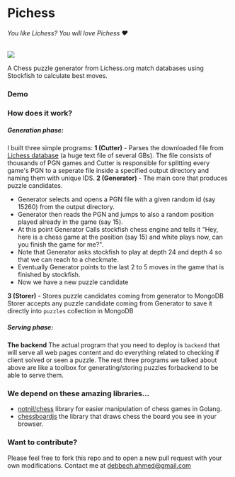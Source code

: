 # Pichess
###### You like Lichess? You will love Pichess ❤️ 

![](https://github.com/ahmed-debbech/go_chess_puzzle/actions/workflows/deploy.yml/badge.svg)

A Chess puzzle generator from Lichess.org match databases using Stockfish to calculate best moves.

### Demo


### How does it work?

##### Generation phase:
I built three simple programs:
**1 (Cutter)** - Parses the downloaded file from [Lichess database](https://database.lichess.org/) (a huge text file of several GBs). 
The file consists of thousands of PGN games and Cutter is responsible for splitting every game's PGN to a seperate file inside a specified output directory and naming them with unique IDS. 
**2 (Generator)** -  The main core that produces puzzle candidates.
- Generator selects and opens a PGN file with a given random id (say 15260) from the output directory. 
- Generator then reads the PGN and jumps to also a random position played already in the game (say 15).
- At this point Generator Calls stockfish chess engine and tells it "Hey, here is a chess game at the position (say 15) and white plays now, can you finish the game for me?".
- Note that Generator asks stockfish to play at depth 24 and depth 4 so that we can reach to a checkmate. 
- Eventually Generator points to the last 2 to 5 moves in the game that is finished by stockfish. 
- Now we have a new puzzle candidate

**3 (Storer)** - Stores puzzle candidates coming from generator to MongoDB
Storer accepts any puzzle candidate coming from Generator to save it directly into `puzzles` collection in MongoDB


##### Serving phase:
**The backend** 
The actual program that you need to deploy is `backend` that will serve all web pages content and do everything related to checking if client solved or seen a puzzle.
The rest three programs we talked about above are like a toolbox for generating/storing puzzles forbackend to be able to serve them.

### We depend on these amazing libraries...
* [notnil/chess](https://github.com/notnil/chess) library for easier manipulation of chess games in Golang.
* [chessboardjs](https://chessboardjs.com/) the library that draws chess the board you see in your browser.

### Want to contribute?
Please feel free to fork this repo and to open a new pull request with your own modifications.
Contact me at debbech.ahmed@gmail.com